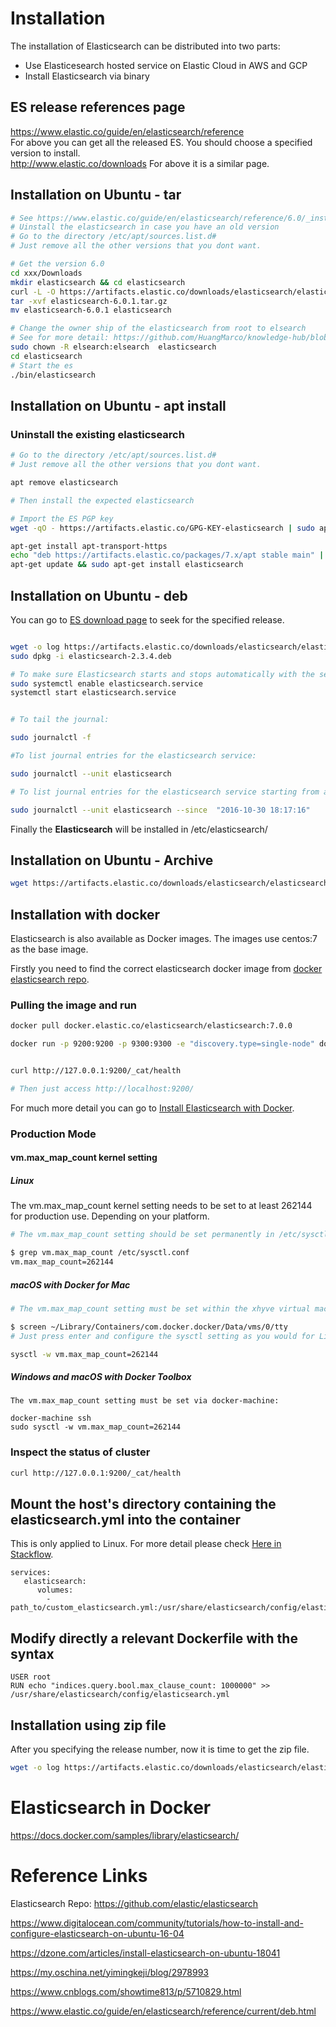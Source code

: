 # Installation
The installation of Elasticsearch can be distributed into two parts:
* Use Elasticesearch hosted service on Elastic Cloud in AWS and GCP
* Install Elasticsearch via binary

## ES release references page
https://www.elastic.co/guide/en/elasticsearch/reference
<br>
For above you can get all the released ES. You should choose a specified version to install.<br>
http://www.elastic.co/downloads
For above it is a similar page.


## Installation on Ubuntu - tar
```sh
# See https://www.elastic.co/guide/en/elasticsearch/reference/6.0/_installation.html
# Uinstall the elasticsearch in case you have an old version
# Go to the directory /etc/apt/sources.list.d#
# Just remove all the other versions that you dont want.

# Get the version 6.0
cd xxx/Downloads
mkdir elasticsearch && cd elasticsearch
curl -L -O https://artifacts.elastic.co/downloads/elasticsearch/elasticsearch-6.0.1.tar.gz
tar -xvf elasticsearch-6.0.1.tar.gz
mv elasticsearch-6.0.1 elasticsearch

# Change the owner ship of the elasticsearch from root to elsearch
# See for more detail: https://github.com/HuangMarco/knowledge-hub/blob/dev/elk-stack/Elasticsearch/03-configuration/01-elasticsearch-config.md#create-elsearch-user-and-group-elsearch
sudo chown -R elsearch:elsearch  elasticsearch
cd elasticsearch
# Start the es
./bin/elasticsearch


```
## Installation on Ubuntu - apt install

### Uninstall the existing elasticsearch

```sh
# Go to the directory /etc/apt/sources.list.d#
# Just remove all the other versions that you dont want.

apt remove elasticsearch

# Then install the expected elasticsearch

```

```sh
# Import the ES PGP key
wget -qO - https://artifacts.elastic.co/GPG-KEY-elasticsearch | sudo apt-key add -

apt-get install apt-transport-https
echo "deb https://artifacts.elastic.co/packages/7.x/apt stable main" | sudo tee -a /etc/apt/sources.list.d/elastic-7.x.list
apt-get update && sudo apt-get install elasticsearch


```


## Installation on Ubuntu - deb

You can go to [ES download page](https://www.elastic.co/downloads/past-releases) to seek for the specified release.
```sh

wget -o log https://artifacts.elastic.co/downloads/elasticsearch/elasticsearch-7.0.0-amd64.deb
sudo dpkg -i elasticsearch-2.3.4.deb

# To make sure Elasticsearch starts and stops automatically with the server, add its init script to the default runlevels.
sudo systemctl enable elasticsearch.service
systemctl start elasticsearch.service


# To tail the journal:

sudo journalctl -f

#To list journal entries for the elasticsearch service:

sudo journalctl --unit elasticsearch

# To list journal entries for the elasticsearch service starting from a given time:

sudo journalctl --unit elasticsearch --since  "2016-10-30 18:17:16"

```
Finally the **Elasticsearch** will be installed in /etc/elasticsearch/


## Installation on Ubuntu - Archive
```sh
wget https://artifacts.elastic.co/downloads/elasticsearch/elasticsearch-7.0.0-linux-x86_64.tar.gz

```

## Installation with docker
Elasticsearch is also available as Docker images. The images use centos:7 as the base image.

Firstly you need to find the correct elasticsearch docker image from [docker elasticsearch repo](https://www.docker.elastic.co/#).

### Pulling the image and run

```sh
docker pull docker.elastic.co/elasticsearch/elasticsearch:7.0.0

docker run -p 9200:9200 -p 9300:9300 -e "discovery.type=single-node" docker.elastic.co/elasticsearch/elasticsearch:7.0.0


curl http://127.0.0.1:9200/_cat/health

# Then just access http://localhost:9200/

```
For much more detail you can go to [Install Elasticsearch with Docker](https://www.elastic.co/guide/en/elasticsearch/reference/current/docker.html#docker).

### Production Mode

#### vm.max_map_count kernel setting

##### Linux
The vm.max_map_count kernel setting needs to be set to at least 262144 for production use. Depending on your platform.

```sh
# The vm.max_map_count setting should be set permanently in /etc/sysctl.conf:

$ grep vm.max_map_count /etc/sysctl.conf
vm.max_map_count=262144

```

##### macOS with Docker for Mac
```sh
# The vm.max_map_count setting must be set within the xhyve virtual machine:

$ screen ~/Library/Containers/com.docker.docker/Data/vms/0/tty
# Just press enter and configure the sysctl setting as you would for Linux:

sysctl -w vm.max_map_count=262144
```

##### Windows and macOS with Docker Toolbox
```
The vm.max_map_count setting must be set via docker-machine:

docker-machine ssh
sudo sysctl -w vm.max_map_count=262144
```


### Inspect the status of cluster
```sh
curl http://127.0.0.1:9200/_cat/health

```

## Mount the host's directory containing the elasticsearch.yml into the container
This is only applied to Linux. For more detail please check [Here in Stackflow](https://stackoverflow.com/questions/49751843/how-to-edit-elasticsearch-yml-in-a-docker-container).

```
services:
   elasticsearch:
      volumes:
        - path_to/custom_elasticsearch.yml:/usr/share/elasticsearch/config/elasticsearch.yml:ro
```

## Modify directly a relevant Dockerfile with the syntax
```
USER root
RUN echo "indices.query.bool.max_clause_count: 1000000" >> /usr/share/elasticsearch/config/elasticsearch.yml
```




## Installation using zip file
After you specifying the release number, now it is time to get the zip file.
```sh
wget -o log https://artifacts.elastic.co/downloads/elasticsearch/elasticsearch-7.0.0-windows-x86_64.zip

```

# Elasticsearch in Docker
https://docs.docker.com/samples/library/elasticsearch/


# Reference Links
Elasticsearch Repo: https://github.com/elastic/elasticsearch
<br>

https://www.digitalocean.com/community/tutorials/how-to-install-and-configure-elasticsearch-on-ubuntu-16-04

https://dzone.com/articles/install-elasticsearch-on-ubuntu-18041

https://my.oschina.net/yimingkeji/blog/2978993

https://www.cnblogs.com/showtime813/p/5710829.html

https://www.elastic.co/guide/en/elasticsearch/reference/current/deb.html



